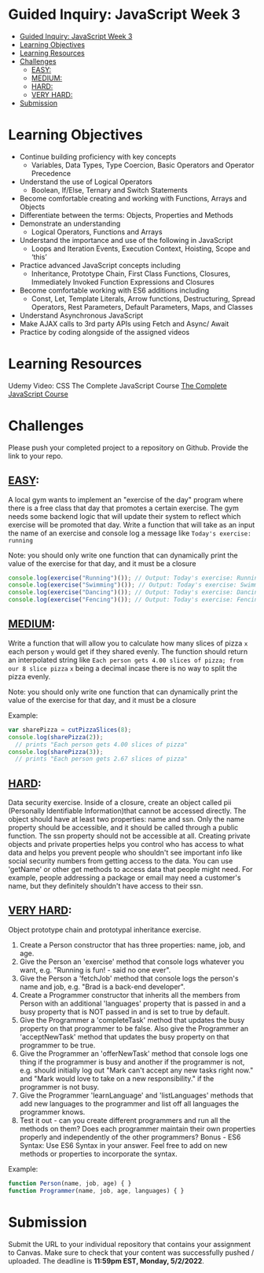 # Guided Inquiry: JavaScript Week 3

- [Guided Inquiry: JavaScript Week 3](#guided-inquiry-javascript-week-3)
- [Learning Objectives](#learning-objectives)
- [Learning Resources](#learning-resources)
- [Challenges](#challenges)
  - [EASY:](#easy)
  - [MEDIUM:](#medium)
  - [HARD:](#hard)
  - [VERY HARD:](#very-hard)
- [Submission](#submission)

# Learning Objectives

- Continue building proficiency with key concepts
  - Variables, Data Types, Type Coercion, Basic Operators and Operator Precedence
- Understand the use of Logical Operators
  - Boolean, If/Else, Ternary and Switch Statements
- Become comfortable creating and working with Functions, Arrays and Objects
- Differentiate between the terms: Objects, Properties and Methods
- Demonstrate an understanding
  - Logical Operators, Functions and Arrays
- Understand the importance and use of the following in JavaScript
  - Loops and Iteration Events, Execution Context, Hoisting, Scope and ‘this’
- Practice advanced JavaScript concepts including
  - Inheritance, Prototype Chain, First Class Functions, Closures, Immediately Invoked Function Expressions and Closures
- Become comfortable working with ES6 additions including
  - Const, Let, Template Literals, Arrow functions, Destructuring, Spread Operators, Rest Parameters, Default Parameters, Maps, and Classes
- Understand Asynchronous JavaScript
- Make AJAX calls to 3rd party APIs using Fetch and Async/ Await
- Practice by coding alongside of the assigned videos

# Learning Resources

Udemy Video: CSS The Complete JavaScript Course
[The Complete JavaScript Course](https://redventures.udemy.com/course/the-complete-javascript-course)

# Challenges

Please push your completed project to a repository on Github. Provide the link to your repo.

## [EASY](./GI3/Easy/):

A local gym wants to implement an "exercise of the day" program where there is a free class that day that promotes a certain exercise. The gym needs some backend logic that will update their system to reflect which exercise will be promoted that day. Write a function that will take as an input the name of an exercise and console log a message like `Today's exercise: running`

Note: you should only write one function that can dynamically print the value of the exercise for that day, and it must be a closure

```JavaScript
console.log(exercise("Running")()); // Output: Today's exercise: Running
console.log(exercise("Swimming")()); // Output: Today's exercise: Swimming
console.log(exercise("Dancing")()); // Output: Today's exercise: Dancing
console.log(exercise("Fencing")()); // Output: Today's exercise: Fencing
```

## [MEDIUM](./GI3/Medium/):

Write a function that will allow you to calculate how many slices of pizza `x` each person `y` would get if they shared evenly. The function should return an interpolated string like `Each person gets 4.00 slices of pizza; from our 8 slice pizza` `x` being a decimal incase there is no way to split the pizza evenly.

Note: you should only write one function that can dynamically print the value of the exercise for that day, and it must be a closure

Example:

```JavaScript
var sharePizza = cutPizzaSlices(8);
console.log(sharePizza(2));
  // prints "Each person gets 4.00 slices of pizza"
console.log(sharePizza(3));
  // prints "Each person gets 2.67 slices of pizza"
```

## [HARD](./GI3/Hard/):

Data security exercise. Inside of a closure, create an object called pii (Personally Identifiable Information)that cannot be accessed directly. The object should have at least two properties: name and ssn. Only the name property should be accessible, and it should be called through a public function. The ssn property should not be accessible at all.
Creating private objects and private properties helps you control who has access to what data and helps you prevent people who shouldn't see important info like social security numbers from getting access to the data.
You can use 'getName' or other get methods to access data that people might need. For example, people addressing a package or email may need a customer's name, but they definitely shouldn't have access to their ssn.

## [VERY HARD](./GI3/Very%20Hard/):

Object prototype chain and prototypal inheritance exercise.

1. Create a Person constructor that has three properties: name, job, and age.
2. Give the Person an 'exercise' method that console logs whatever you want, e.g. "Running is fun! - said no one ever".
3. Give the Person a 'fetchJob' method that console logs the person's name and job, e.g. "Brad is a back-end developer".
4. Create a Programmer constructor that inherits all the members from Person with an additional 'languages' property that is passed in and a busy property that is NOT passed in and is set to true by default.
5. Give the Programmer a 'completeTask' method that updates the busy property on that programmer to be false. Also give the Programmer an 'acceptNewTask' method that updates the busy property on that programmer to be true.
6. Give the Programmer an 'offerNewTask' method that console logs one thing if the programmer is busy and another if the programmer is not, e.g. should initially log out "Mark can't accept any new tasks right now." and "Mark would love to take on a new responsibility." if the programmer is not busy.
7. Give the Programmer 'learnLanguage' and 'listLanguages' methods that add new languages to the programmer and list off all languages the programmer knows.
8. Test it out - can you create different programmers and run all the methods on them? Does each programmer maintain their own properties properly and independently of the other programmers?
   Bonus - ES6 Syntax: Use ES6 Syntax in your answer. Feel free to add on new methods or properties to incorporate the syntax.

Example:

```JavaScript
function Person(name, job, age) { }
function Programmer(name, job, age, languages) { }
```

# Submission

Submit the URL to your individual repository that contains your assignment to Canvas. Make sure to check that your content was successfully pushed / uploaded. The deadline is <strong> 11:59pm EST, Monday, 5/2/2022</strong>.
